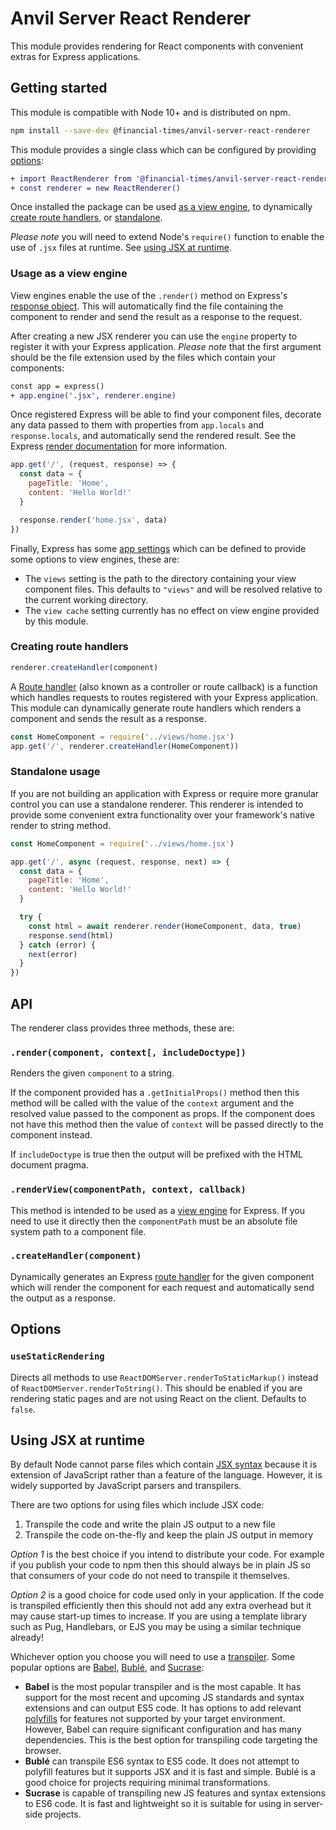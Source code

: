 # Anvil Server React Renderer

This module provides rendering for React components with convenient extras for Express applications.

[view engine]: https://expressjs.com/en/guide/using-template-engines.html
[route handler]: https://expressjs.com/en/guide/routing.html#route-handlers


## Getting started

This module is compatible with Node 10+ and is distributed on npm.

```sh
npm install --save-dev @financial-times/anvil-server-react-renderer
```

This module provides a single class which can be configured by providing [options](#options):

```diff
+ import ReactRenderer from '@financial-times/anvil-server-react-renderer'
+ const renderer = new ReactRenderer()
```

Once installed the package can be used [as a view engine](#usage-as-a-view-engine), to dynamically [create route handlers](#creating-route-handlers), or [standalone](#standalone-usage).

_Please note_ you will need to extend Node's `require()` function to enable the use of `.jsx` files at runtime. See [using JSX at runtime](#using-jsx-at-runtime).


### Usage as a view engine

View engines enable the use of the `.render()` method on Express's [response object]. This will automatically find the file containing the component to render and send the result as a response to the request.

After creating a new JSX renderer you can use the `engine` property to register it with your Express application. _Please note_ that the first argument should be the file extension used by the files which contain your components:

```diff
const app = express()
+ app.engine('.jsx', renderer.engine)
```

Once registered Express will be able to find your component files, decorate any data passed to them with properties from `app.locals` and `response.locals`, and automatically send the rendered result. See the Express [render documentation] for more information.

```js
app.get('/', (request, response) => {
  const data = {
    pageTitle: 'Home',
    content: 'Hello World!'
  }

  response.render('home.jsx', data)
})
```

Finally, Express has some [app settings] which can be defined to provide some options to view engines, these are:

- The `views` setting is the path to the directory containing your view component files. This defaults to `"views"` and will be resolved relative to the current working directory.
- The `view cache` setting currently has no effect on view engine provided by this module.

[response object]: https://expressjs.com/en/4x/api.html#res
[render documentation]: https://expressjs.com/en/4x/api.html#res.render
[app settings]: https://expressjs.com/en/api.html#app.settings.table


### Creating route handlers

```js
renderer.createHandler(component)
```

A [Route handler] (also known as a controller or route callback) is a function which handles requests to routes registered with your Express application. This module can dynamically generate route handlers which renders a component and sends the result as a response.

```js
const HomeComponent = require('../views/home.jsx')
app.get('/', renderer.createHandler(HomeComponent))
```


### Standalone usage

If you are not building an application with Express or require more granular control you can use a standalone renderer. This renderer is intended to provide some convenient extra functionality over your framework's native render to string method.

```js
const HomeComponent = require('../views/home.jsx')

app.get('/', async (request, response, next) => {
  const data = {
    pageTitle: 'Home',
    content: 'Hello World!'
  }

  try {
    const html = await renderer.render(HomeComponent, data, true)
    response.send(html)
  } catch (error) {
    next(error)
  }
})
```


## API

The renderer class provides three methods, these are:

### `.render(component, context[, includeDoctype])`

Renders the given `component` to a string.

If the component provided has a `.getInitialProps()` method then this method will be called with the value of the `context` argument and the resolved value passed to the component as props. If the component does not have this method then the value of `context` will be passed directly to the component instead.

If `includeDoctype` is true then the output will be prefixed with the HTML document pragma.


### `.renderView(componentPath, context, callback)`

This method is intended to be used as a [view engine] for Express. If you need to use it directly then the `componentPath` must be an absolute file system path to a component file.

### `.createHandler(component)`

Dynamically generates an Express [route handler] for the given component which will render the component for each request and automatically send the output as a response.


## Options

### `useStaticRendering`

Directs all methods to use `ReactDOMServer.renderToStaticMarkup()` instead of `ReactDOMServer.renderToString()`. This should be enabled if you are rendering static pages and are not using React on the client. Defaults to `false`.


## Using JSX at runtime

By default Node cannot parse files which contain [JSX syntax] because it is extension of JavaScript rather than a feature of the language. However, it is widely supported by JavaScript parsers and transpilers.

There are two options for using files which include JSX code:

1. Transpile the code and write the plain JS output to a new file
2. Transpile the code on-the-fly and keep the plain JS output in memory

_Option 1_ is the best choice if you intend to distribute your code. For example if you publish your code to npm then this should always be in plain JS so that consumers of your code do not need to transpile it themselves.

_Option 2_ is a good choice for code used only in your application. If the code is transpiled efficiently then this should not add any extra overhead but it may cause start-up times to increase. If you are using a template library such as Pug, Handlebars, or EJS you may be using a similar technique already!

Whichever option you choose you will need to use a [transpiler]. Some popular options are [Babel], [Bublé], and [Sucrase]:

- **Babel** is the most popular transpiler and is the most capable. It has support for the most recent and upcoming JS standards and syntax extensions and can output ES5 code. It has options to add relevant [polyfills] for features not supported by your target environment. However, Babel can require significant configuration and has many dependencies. This is the best option for transpiling code targeting the browser.
- **Bublé** can transpile ES6 syntax to ES5 code. It does not attempt to polyfill features but it supports JSX and it is fast and simple. Bublé is a good choice for projects requiring minimal transformations.
- **Sucrase** is capable of transpiling new JS features and syntax extensions to ES6 code. It is fast and lightweight so it is suitable for using in server-side projects.

[JSX syntax]: https://jasonformat.com/wtf-is-jsx/
[transpiler]: https://en.wikipedia.org/wiki/Source-to-source_compiler
[Babel]: https://babeljs.io/
[Bublé]: https://github.com/Rich-Harris/buble
[Sucrase]: https://github.com/alangpierce/sucrase
[Polyfills]: https://remysharp.com/2010/10/08/what-is-a-polyfill

